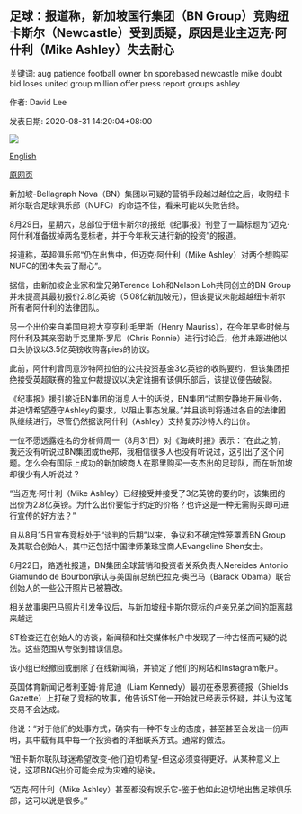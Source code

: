 ## 足球：报道称，新加坡国行集团（BN Group）竞购纽卡斯尔（Newcastle）受到质疑，原因是业主迈克·阿什利（Mike Ashley）失去耐心

关键词: aug patience football owner bn sporebased newcastle mike doubt bid loses united group million offer press report groups ashley

作者: David Lee

发表日期: 2020-08-31 14:20:04+08:00

![](https://www.straitstimes.com/sites/default/files/styles/x_large/public/articles/2020/08/31/hzashley0831.jpg?itok=eHLvXh9v)

[English](Football%3A%20S%27pore-based%20BN%20Group%27s%20bid%20for%20Newcastle%20in%20doubt%20as%20owner%20Mike%20Ashley%20loses%20patience%2C%20says%20report.md)

[原网页](https://www.straitstimes.com/sport/football/football-bn-groups-bid-for-newcastle-in-doubt-as-owner-mike-ashley-loses-patience)

新加坡-Bellagraph Nova（BN）集团以可疑的营销手段越过越位之后，收购纽卡斯尔联合足球俱乐部（NUFC）的命运不佳，看来可能以失败告终。

8月29日，星期六，总部位于纽卡斯尔的报纸《纪事报》刊登了一篇标题为“迈克·阿什利准备拔掉两名竞标者，并于今年秋天进行新的投资”的报道。

报道称，英超俱乐部“仍在出售中，但迈克·阿什利（Mike Ashley）对两个想购买NUFC的团体失去了耐心”。

据信，由新加坡企业家和堂兄弟Terence Loh和Nelson Loh共同创立的BN Group并未提高其最初报价2.8亿英镑（5.08亿新加坡元），但该提议未能超越纽卡斯尔所有者阿什利的法律团队。

另一个出价来自美国电视大亨亨利·毛里斯（Henry Mauriss），在今年早些时候与阿什利及其亲密助手克里斯·罗尼（Chris Ronnie）进行讨论后，他并未跟进他以口头协议以3.5亿英镑收购喜pies的协议。

此前，阿什利曾同意沙特阿拉伯的公共投资基金3亿英镑的收购要约，但该集团拒绝接受英超联赛的独立仲裁提议以决定谁拥有该俱乐部后，该提议便告破裂。

《纪事报》援引接近BN集团的消息人士的话说，BN集团“试图安静地开展业务，并迫切希望遵守Ashley的要求，以阻止事态发展。”并且谈判将通过各自的法律团队继续进行，尽管仍然据说阿什利（Ashley）支持复苏沙特人的出价。

一位不愿透露姓名的分析师周一（8月31日）对《海峡时报》表示：“在此之前，我还没有听说过BN集团或the邦，我相信很多人也没有听说过，这引出了这个问题。怎么会有国际上成功的新加坡商人在那里购买一支杰出的足球队，而在新加坡却很少有人听说过？

“当迈克·阿什利（Mike Ashley）已经接受并接受了3亿英镑的要约时，该集团的出价为2.8亿英镑。为什么出价要低于约定的价格？也许这是一种无需购买即可进行宣传的好方法？”

自从8月15日宣布竞标处于“谈判的后期”以来，争议和不确定性笼罩着BN Group及其联合创始人，其中还包括中国律师兼珠宝商人Evangeline Shen女士。

8月22日，路透社报道，BN集团全球营销和投资者关系负责人Nereides Antonio Giamundo de Bourbon承认与美国前总统巴拉克·奥巴马（Barack Obama）联合创始人的一些公开照片已被篡改。

相关故事奥巴马照片引发争议后，与新加坡纽卡斯尔竞标的卢亲兄弟之间的距离越来越远

ST检查还在创始人的访谈，新闻稿和社交媒体帐户中发现了一种古怪而可疑的说法。这些范围从夸张到错误信息。

该小组已经撤回或删除了在线新闻稿，并锁定了他们的网站和Instagram帐户。

英国体育新闻记者利亚姆·肯尼迪（Liam Kennedy）最初在泰恩赛德报（Shields Gazette）上打破了竞标的故事，他告诉ST他一开始就已经表示怀疑，并认为这笔交易不会达成。

他说：“对于他们的处事方式，确实有一种不专业的态度，甚至甚至会发出一份声明，其中载有其中每一个投资者的详细联系方式。通常的做法。

“纽卡斯尔联队球迷希望改变-他们迫切希望-但这必须变得更好。从某种意义上说，这项BNG出价可能会成为灾难的秘诀。

“迈克·阿什利（Mike Ashley）甚至都没有娱乐它-鉴于他如此迫切地出售足球俱乐部，这可以说是很多。”